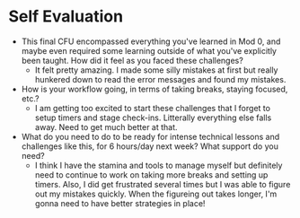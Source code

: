 # Self Evaluation

- This final CFU encompassed everything you've learned in Mod 0, and maybe even required some learning outside of what you've explicitly been taught. How did it feel as you faced these challenges?
  - It felt pretty amazing. I made some silly mistakes at first but really hunkered down to read the error messages and found my mistakes.
- How is your workflow going, in terms of taking breaks, staying focused, etc.?
  - I am getting too excited to start these challenges that I forget to setup timers and stage check-ins. Litterally everything else falls away. Need to get much better at that.
- What do you need to do to be ready for intense technical lessons and challenges like this, for 6 hours/day next week? What support do you need?
  - I think I have the stamina and tools to manage myself but definitely need to continue to work on  taking more breaks and setting up timers. Also, I did get frustrated several times but I was able to figure out my mistakes quickly. When the figureing out takes longer, I'm gonna need to have better strategies in place!
